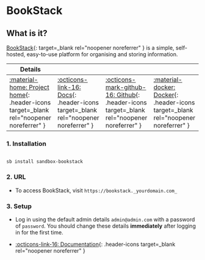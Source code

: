 # BookStack

## What is it?

[BookStack](https://www.bookstackapp.com/){: target=_blank rel="noopener noreferrer" } is a simple, self-hosted, easy-to-use platform for organising and storing information.

| Details     |             |             |             |
|-------------|-------------|-------------|-------------|
| [:material-home: Project home](https://www.bookstackapp.com/){: .header-icons target=_blank rel="noopener noreferrer" } | [:octicons-link-16: Docs](https://www.bookstackapp.com/docs){: .header-icons target=_blank rel="noopener noreferrer" } | [:octicons-mark-github-16: Github](https://github.com/BookStackApp/BookStack){: .header-icons target=_blank rel="noopener noreferrer" } | [:material-docker: Docker](https://hub.docker.com/r/linuxserver/bookstack){: .header-icons target=_blank rel="noopener noreferrer" }|

### 1. Installation

``` shell

sb install sandbox-bookstack

```

### 2. URL

- To access BookStack, visit `https://bookstack._yourdomain.com_`

### 3. Setup

-  Log in using the default admin details `admin@admin.com` with a password of `password`. You should change these details **immediately** after logging in for the first time.

- [:octicons-link-16: Documentation](https://www.bookstackapp.com/docs){: .header-icons target=_blank rel="noopener noreferrer" }
